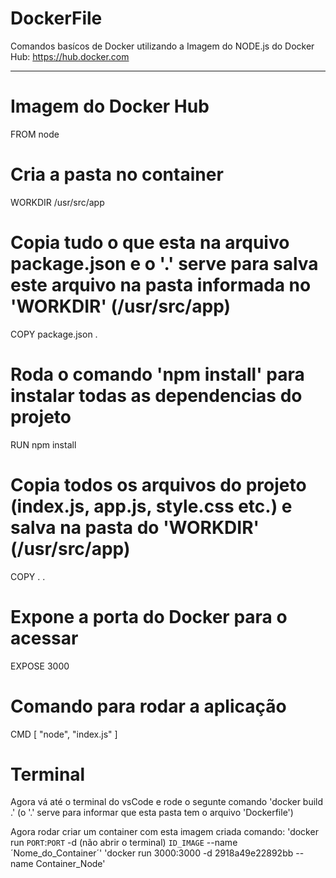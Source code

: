 # DockerFile

Comandos basícos de Docker utilizando a Imagem do NODE.js do Docker Hub: https://hub.docker.com

<hr>

# Imagem do Docker Hub
FROM node

# Cria a pasta no container
WORKDIR /usr/src/app

# Copia tudo o que esta na arquivo package.json e o '.' serve para salva este arquivo na pasta informada no 'WORKDIR' (/usr/src/app)
COPY package.json .

# Roda o comando 'npm install' para instalar todas as dependencias do projeto
RUN npm install

# Copia todos os arquivos do projeto (index.js, app.js, style.css etc.) e salva na pasta do 'WORKDIR' (/usr/src/app)
COPY . .

# Expone a porta do Docker para o acessar
EXPOSE 3000

# Comando para rodar a aplicação
CMD [ "node", "index.js" ]

# Terminal
Agora vá até o terminal do vsCode e rode o segunte comando 'docker build .' (o '.' serve para informar que esta pasta tem o arquivo 'Dockerfile')

Agora rodar criar um container com esta imagem criada comando: 'docker run `PORT`:`PORT` -d (não abrir o terminal) `ID_IMAGE` --name ´Nome_do_Container´'
                                                               'docker run 3000:3000 -d 2918a49e22892bb --name Container_Node' 
